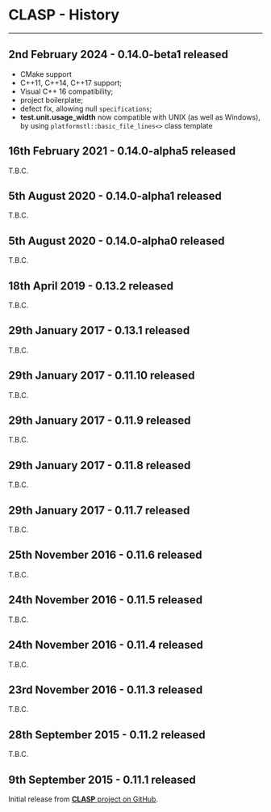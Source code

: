# CLASP - History <!-- omit in toc -->


----


## 2nd February 2024 - 0.14.0-beta1 released

* CMake support
* C++11, C++14, C++17 support;
* Visual C++ 16 compatibility;
* project boilerplate;
* defect fix, allowing null `specifications`;
* **test.unit.usage_width** now compatible with UNIX (as well as Windows), by using `platformstl::basic_file_lines<>` class template


## 16th February 2021 - 0.14.0-alpha5 released

T.B.C.

## 5th August 2020 - 0.14.0-alpha1 released

T.B.C.

## 5th August 2020 - 0.14.0-alpha0 released

T.B.C.

## 18th April 2019 - 0.13.2 released

T.B.C.

## 29th January 2017 - 0.13.1 released

T.B.C.

## 29th January 2017 - 0.11.10 released

T.B.C.

## 29th January 2017 - 0.11.9 released

T.B.C.

## 29th January 2017 - 0.11.8 released

T.B.C.

## 29th January 2017 - 0.11.7 released

T.B.C.

## 25th November 2016 - 0.11.6 released

T.B.C.

## 24th November 2016 - 0.11.5 released

T.B.C.

## 24th November 2016 - 0.11.4 released

T.B.C.

## 23rd November 2016 - 0.11.3 released

T.B.C.

## 28th September 2015 - 0.11.2 released

T.B.C.

## 9th September 2015 - 0.11.1 released

Initial release from [**CLASP** project on GitHub](https://synesissoftware.com/CLASP).


<!-- ########################### end of file ########################### -->

